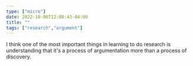 ```yaml
---
type: ["micro"]
date: 2022-10-06T12:08:43-04:00
title: ""
tags: ["research","argument"]
---
```

I think one of the most important things in learning to do research is understanding that it's a process of argumentation more than a process of discovery.
